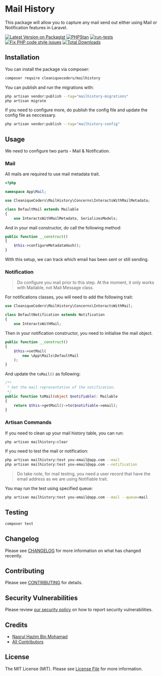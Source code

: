 # Mail History

This package will allow you to capture any mail send out either using Mail or Notification features in Laravel.

[![Latest Version on Packagist](https://img.shields.io/packagist/v/cleaniquecoders/mailhistory.svg?style=flat-square)](https://packagist.org/packages/cleaniquecoders/mailhistory) [![PHPStan](https://github.com/cleaniquecoders/mail-history/actions/workflows/phpstan.yml/badge.svg)](https://github.com/cleaniquecoders/mail-history/actions/workflows/phpstan.yml) [![run-tests](https://github.com/cleaniquecoders/mail-history/actions/workflows/run-tests.yml/badge.svg)](https://github.com/cleaniquecoders/mail-history/actions/workflows/run-tests.yml) [![Fix PHP code style issues](https://github.com/cleaniquecoders/mail-history/actions/workflows/fix-php-code-style-issues.yml/badge.svg)](https://github.com/cleaniquecoders/mail-history/actions/workflows/fix-php-code-style-issues.yml) [![Total Downloads](https://img.shields.io/packagist/dt/cleaniquecoders/mailhistory.svg?style=flat-square)](https://packagist.org/packages/cleaniquecoders/mailhistory)

## Installation

You can install the package via composer:

```bash
composer require cleaniquecoders/mailhistory
```

You can publish and run the migrations with:

```bash
php artisan vendor:publish --tag="mailhistory-migrations"
php artisan migrate
```

If you need to configure more, do publish the config file and update the config file as neccessary.

```bash
php artisan vendor:publish --tag="mailhistory-config"
```

## Usage

We need to configure two parts - Mail & Notification.

### Mail

All mails are required to use mail metadata trait.

```php
<?php

namespace App\Mail;

use CleaniqueCoders\MailHistory\Concerns\InteractsWithMailMetadata;

class DefaultMail extends Mailable
{
    use InteractsWithMailMetadata, SerializesModels;
```

And in your mail constructor, do call the following method:

```php
public function __construct()
{
    $this->configureMetadataHash();
}
```

With this setup, we can track which email has been sent or still sending.

### Notification

> Do configure you mail prior to this step.
> At the moment, it only works with Mailable, not Mail Message class.

For notifications classes, you will need to add the following trait:

```php
use CleaniqueCoders\MailHistory\Concerns\InteractsWithMail;

class DefaultNotification extends Notification
{
    use InteractsWithMail;
```

Then in your notification constructor, you need to initialise the mail object.

```php
public function __construct()
{
    $this->setMail(
        new \App\Mails\DefaultMail
    );
}
```

And update the `toMail()` as following:

```php
/**
 * Get the mail representation of the notification.
 */
public function toMail(object $notifiable): Mailable
{
    return $this->getMail()->to($notifiable->email);
}
```

### Artisan Commands

If you need to clean up your mail history table, you can run:

```bash
php artisan mailhistory:clear
```

If you need to test the mail or notification:

```bash
php artisan mailhistory:test you-email@app.com --mail
php artisan mailhistory:test you-email@app.com --notification
```

> Do take note, for mail testing, you need a user record that have the email address as we are using Notifiable trait.

You may run the test using specified queue:

```bash
php artisan mailhistory:test you-email@app.com --mail --queue=mail
```

## Testing

```bash
composer test
```

## Changelog

Please see [CHANGELOG](CHANGELOG.md) for more information on what has changed recently.

## Contributing

Please see [CONTRIBUTING](CONTRIBUTING.md) for details.

## Security Vulnerabilities

Please review [our security policy](../../security/policy) on how to report security vulnerabilities.

## Credits

- [Nasrul Hazim Bin Mohamad](https://github.com/nasrulhazim)
- [All Contributors](../../contributors)

## License

The MIT License (MIT). Please see [License File](LICENSE.md) for more information.
